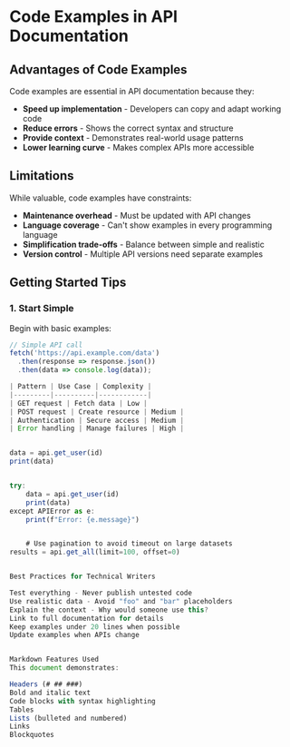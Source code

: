 # Code Examples in API Documentation

## Advantages of Code Examples

Code examples are essential in API documentation because they:

- **Speed up implementation** - Developers can copy and adapt working code
- **Reduce errors** - Shows the correct syntax and structure
- **Provide context** - Demonstrates real-world usage patterns
- **Lower learning curve** - Makes complex APIs more accessible

## Limitations

While valuable, code examples have constraints:

- **Maintenance overhead** - Must be updated with API changes
- **Language coverage** - Can't show examples in every programming language
- **Simplification trade-offs** - Balance between simple and realistic
- **Version control** - Multiple API versions need separate examples

## Getting Started Tips

### 1. Start Simple


Begin with basic examples:
```javascript
// Simple API call
fetch('https://api.example.com/data')
  .then(response => response.json())
  .then(data => console.log(data));

| Pattern | Use Case | Complexity |
|---------|----------|------------|
| GET request | Fetch data | Low |
| POST request | Create resource | Medium |
| Authentication | Secure access | Medium |
| Error handling | Manage failures | High |


data = api.get_user(id)
print(data)


try:
    data = api.get_user(id)
    print(data)
except APIError as e:
    print(f"Error: {e.message}")


    # Use pagination to avoid timeout on large datasets
results = api.get_all(limit=100, offset=0)


Best Practices for Technical Writers

Test everything - Never publish untested code
Use realistic data - Avoid "foo" and "bar" placeholders
Explain the context - Why would someone use this?
Link to full documentation for details
Keep examples under 20 lines when possible
Update examples when APIs change


Markdown Features Used
This document demonstrates:

Headers (# ## ###)
Bold and italic text
Code blocks with syntax highlighting
Tables
Lists (bulleted and numbered)
Links
Blockquotes
